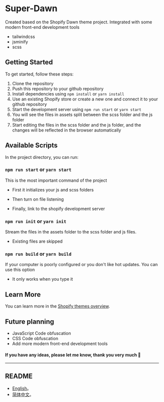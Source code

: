 # Super-Dawn
 Created based on the Shopify Dawn theme project.
 Integrated with some modern front-end development tools
 - tailwindcss
 - jsminify
 - scss

## Getting Started

To get started, follow these steps:

1. Clone the repository
2. Push this repository to your github repository
3. Install dependencies using `npm install` or `yarn install`
4. Use an existing Shopify store or create a new one and connect it to your github repository
5. Start the development server using `npm run start` or `yarn start`
6. You will see the files in assets split between the scss folder and the js folder
7. Start editing the files in the scss folder and the js folder, and the changes will be reflected in the browser automatically


## Available Scripts

In the project directory, you can run:

### `npm run start` or `yarn start`

This is the most important command of the project

- First it initializes your js and scss folders

- Then turn on file listening

- Finally, link to the shopify development server

### `npm run init` or `yarn init`

Stream the files in the assets folder to the scss folder and js files. 
- Existing files are skipped

### `npm run build` or `yarn build`

If your computer is poorly configured or you don't like hot updates. You can use this option
- It only works when you type it

## Learn More

You can learn more in the [Shopify themes overview](https://shopify.dev/docs/themes/getting-started).

## Future planning
- JavaScript Code obfuscation
- CSS Code obfuscation
- Add more modern front-end development tools

#### If you have any ideas, please let me know, thank you very much 🎉

---

## README
- [English](README.md)。
- [简体中文](README.zh_CN.md)。